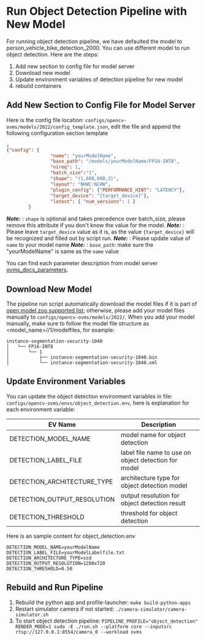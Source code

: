 # Run Object Detection Pipeline with New Model
For running object detection pipeline, we have defaulted the model to person_vehicle_bike_detection_2000. You can use different model to run object detection. Here are the steps:

1. Add new section to config file for model server
2. Download new model
3. Update environment variables of detection pipeline for new model
4. rebuild containers


## Add New Section to Config File for Model Server
Here is the config file location: `configs/opencv-ovms/models/2022/config_template.json`, edit the file and append the following configuration section template
```json
,
{"config": {
                "name": "yourModelName",
                "base_path": "/models/yourModelName/FP16-INT8",
                "nireq": 1,
                "batch_size":"1",
                "shape": "(1,608,608,3)",
                "layout": "NHWC:NCHW",
                "plugin_config": {"PERFORMANCE_HINT": "LATENCY"},
                "target_device": "{target_device}"},
                "latest": { "num_versions": 1 }
        }
```
**_Note:_**  : `shape` is optional and takes precedence over batch_size, please remove this attribute if you don't know the value for the model.
**_Note:_**  : Please leave `target_device` value as it is, as the value `{target_device}` will be recognized and filled out by script run.
**_Note:_**  : Please update value of `name` to your model name
**_Note:_**  : `base_path`: make sure the "yourModelName" is same as the `name` value

You can find each parameter description from model server [ovms_docs_parameters](https://docs.openvino.ai/2023.0/ovms_docs_parameters.html).

## Download New Model
The pipeline run script automatically download the model files if it is part of [open model zoo supported list](https://github.com/openvinotoolkit/open_model_zoo/blob/master/demos/object_detection_demo/python/models.lst); otherwise, please add your model files manually to `configs/opencv-ovms/models/2022/`. When you add your model manually, make sure to follow the model file structure as <model_name>/<Precision>/1/modelfiles, for example:

```text
instance-segmentation-security-1040
│   └── FP16-INT8
│       └── 1
│           ├── instance-segmentation-security-1040.bin
│           └── instance-segmentation-security-1040.xml
```

## Update Environment Variables
You can update the object detection environment variables in file: `configs/opencv-ovms/envs/object_detection.env`, here is explanation for each environment variable:

| EV Name                           | Description                                           |
| ----------------------------------| ------------------------------------------------------|
| DETECTION_MODEL_NAME              | model name for object detection                       |
| DETECTION_LABEL_FILE              | label file name to use on object detection for model  |
| DETECTION_ARCHITECTURE_TYPE       | architecture type for object detection model          |
| DETECTION_OUTPUT_RESOLUTION       | output resolution for object detection result         |
| DETECTION_THRESHOLD               | threshold for object detection                        |

Here is an sample content for object_detection.env
```text
DETECTION_MODEL_NAME=yourModelName
DETECTION_LABEL_FILE=yourModelLabelfile.txt
DETECTION_ARCHITECTURE_TYPE=ssd
DETECTION_OUTPUT_RESOLUTION=1280x720
DETECTION_THRESHOLD=0.50
```

## Rebuild and Run Pipeline
1. Rebuild the python app and profile-launcher: `make build-python-apps`
2. Restart simulator camera if not started: `./camera-simulator/camera-simulator.sh`
3. To start object detection pipeline: `PIPELINE_PROFILE="object_detection" RENDER_MODE=1 sudo -E ./run.sh --platform core --inputsrc rtsp://127.0.0.1:8554/camera_0 --workload ovms`
